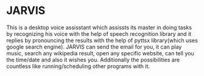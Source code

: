 # JARVIS
This is a desktop voice assisstant which assissts its master in doing tasks by recognizing his voice with the help of speech recognition library and it replies by pronouncing the results with the help of pyttsx library(which uses google search engine). 
JARVIS can send the email for you, it can play music, search any wikipedia result, open any specific website, can tell you the time/date and also it wishes you. Additionally the possibilities are countless like running/scheduling other programs with it.
